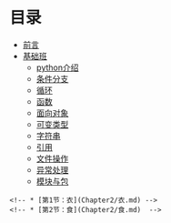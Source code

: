 # 目录

* [前言](README.md)
* [基础班](基础班/README.md)
	* [python介绍](基础班/python介绍.md)
	* [条件分支](基础班/条件分支.md)
	* [循环](基础班/while循环.md)
	* [函数](基础班/函数.md)
	* [面向对象](基础班/面向对象.md)
	* [可变类型](基础班/可变类型.md)
	* [字符串](基础班/字符串.md)
	* [引用](基础班/引用.md)
	* [文件操作](基础班/文件操作.md)
	* [异常处理](基础班/异常处理.md)
	* [模块与包](基础班/模块与包.md)
<!-- * [就业班](就业班/README.md) -->
	<!-- * [第1节：衣](Chapter2/衣.md) -->
	<!-- * [第2节：食](Chapter2/食.md)  -->

